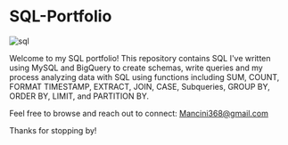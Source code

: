 # SQL-Portfolio

![sql](https://github.com/Mancini368/SQL-Portfolio/assets/126501368/c1cc3353-febd-4d14-91e9-ba35e5d323f1)

Welcome to my SQL portfolio!
This repository contains SQL I've written using MySQL and BigQuery to create schemas, write queries and my process analyzing data with SQL using functions including SUM, COUNT, FORMAT TIMESTAMP, EXTRACT, JOIN, CASE, Subqueries, GROUP BY, ORDER BY, LIMIT, and PARTITION BY.


Feel free to browse and reach out to connect: Mancini368@gmail.com



Thanks for stopping by!

